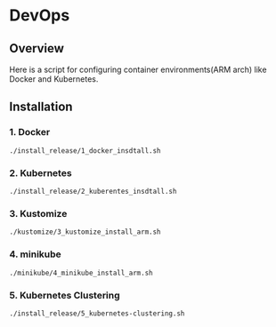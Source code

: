 # DevOps

## Overview
Here is a script for configuring container environments(ARM arch) like Docker and Kubernetes.


## Installation

### 1. Docker
```
./install_release/1_docker_insdtall.sh
```

### 2. Kubernetes
```
./install_release/2_kuberentes_insdtall.sh
```

### 3. Kustomize
```
./kustomize/3_kustomize_install_arm.sh
```

### 4. minikube

```
./minikube/4_minikube_install_arm.sh
```

### 5. Kubernetes Clustering
```
./install_release/5_kubernetes-clustering.sh
  ```



